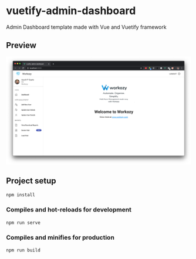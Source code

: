 # vuetify-admin-dashboard
    
Admin Dashboard template made with Vue and Vuetify framework

## Preview

<img src="https://raw.githubusercontent.com/apgapg/vuetify-admin-dashboard/master/res/s1.png" alt="dashboard">


## Project setup
``` 
npm install
```

### Compiles and hot-reloads for development
```
npm run serve
```

### Compiles and minifies for production
```
npm run build
```